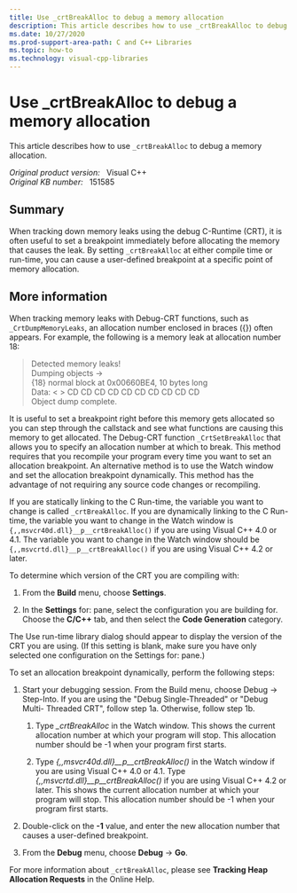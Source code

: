 ```yaml
---
title: Use _crtBreakAlloc to debug a memory allocation
description: This article describes how to use _crtBreakAlloc to debug a memory allocation.
ms.date: 10/27/2020
ms.prod-support-area-path: C and C++ Libraries
ms.topic: how-to
ms.technology: visual-cpp-libraries
---
```

# Use _crtBreakAlloc to debug a memory allocation

This article describes how to use `_crtBreakAlloc` to debug a memory allocation.

_Original product version:_ &nbsp; Visual C++  
_Original KB number:_ &nbsp; 151585

## Summary

When tracking down memory leaks using the debug C-Runtime (CRT), it is often useful to set a breakpoint immediately before allocating the memory that causes the leak. By setting `_crtBreakAlloc` at either compile time or run-time, you can cause a user-defined breakpoint at a specific point of memory allocation.

## More information

When tracking memory leaks with Debug-CRT functions, such as `_CrtDumpMemoryLeaks`, an allocation number enclosed in braces ({}) often appears. For example, the following is a memory leak at allocation number 18:

> Detected memory leaks!  
Dumping objects ->  
{18} normal block at 0x00660BE4, 10 bytes long  
Data: < > CD CD CD CD CD CD CD CD CD CD  
Object dump complete.  

It is useful to set a breakpoint right before this memory gets allocated so you can step through the callstack and see what functions are causing this memory to get allocated. The Debug-CRT function `_CrtSetBreakAlloc` that allows you to specify an allocation number at which to break. This method requires that you recompile your program every time you want to set an allocation breakpoint. An alternative method is to use the Watch window and set the allocation breakpoint dynamically. This method has the advantage of not requiring any source code changes or recompiling.

If you are statically linking to the C Run-time, the variable you want to change is called `_crtBreakAlloc`. If you are dynamically linking to the C Run-time, the variable you want to change in the Watch window is `{,,msvcr40d.dll}__p__crtBreakAlloc()` if you are using Visual C++ 4.0 or 4.1. The variable you want to change in the Watch window should be `{,,msvcrtd.dll}__p__crtBreakAlloc()` if you are using Visual C++ 4.2 or later.

To determine which version of the CRT you are compiling with:

1. From the **Build** menu, choose **Settings**.

2. In the **Settings** for: pane, select the configuration you are building for. Choose the **C/C++** tab, and then select the **Code Generation** category.

The Use run-time library dialog should appear to display the version of the CRT you are using. (If this setting is blank, make sure you have only selected one configuration on the Settings for: pane.)

To set an allocation breakpoint dynamically, perform the following steps:

1. Start your debugging session. From the Build menu, choose Debug -> Step-Into. If you are using the "Debug Single-Threaded" or "Debug Multi- Threaded CRT", follow step 1a. Otherwise, follow step 1b.

    1. Type *_crtBreakAlloc* in the Watch window. This shows the current allocation number at which your program will stop. This allocation number should be -1 when your program first starts.

    2. Type *{,,msvcr40d.dll}__p__crtBreakAlloc()* in the Watch window if you are using Visual C++ 4.0 or 4.1. Type *{,,msvcrtd.dll}__p__crtBreakAlloc()* if you are using Visual C++ 4.2 or later. This shows the current allocation number at which your program will stop. This allocation number should be -1 when your program first starts.

2. Double-click on the **-1** value, and enter the new allocation number that causes a user-defined breakpoint.

3. From the **Debug** menu, choose **Debug** -> **Go**.

For more information about `_crtBreakAlloc`, please see **Tracking Heap Allocation Requests** in the Online Help.
